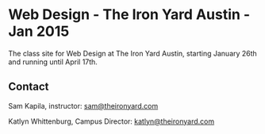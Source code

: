 # Web Design - The Iron Yard Austin - Jan 2015
The class site for Web Design at The Iron Yard Austin, starting January 26th and running until April 17th.


## Contact
Sam Kapila, instructor: sam@theironyard.com

Katlyn Whittenburg, Campus Director: katlyn@theironyard.com